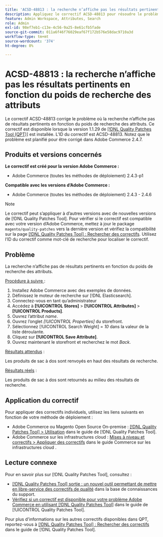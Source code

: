 ```yaml
---
title: 'ACSD-48813 : la recherche n’affiche pas les résultats pertinents en fonction du poids de recherche des attributs'
description: Appliquez le correctif ACSD-48813 pour résoudre le problème d’Adobe Commerce où la recherche n’affiche pas les résultats pertinents en fonction du poids de recherche des attributs.
feature: Admin Workspace, Attributes, Search
role: Admin
exl-id: 98ef7eb1-c13e-4c56-9a25-8e61cfb5fade
source-git-commit: 011a6f46f76029eaf67f172b576e58dac9710a3d
workflow-type: tm+mt
source-wordcount: '374'
ht-degree: 0%

---
```


# ACSD-48813 : la recherche n’affiche pas les résultats pertinents en fonction du poids de recherche des attributs

Le correctif ACSD-48813 corrige le problème où la recherche n’affiche pas de résultats pertinents en fonction du poids de recherche des attributs. Ce correctif est disponible lorsque la version 1.1.29 de [[!DNL Quality Patches Tool (QPT)]](https://experienceleague.adobe.com/en/docs/commerce-operations/tools/quality-patches-tool/quality-patches-tool-to-self-serve-quality-patches) est installée. L’ID du correctif est ACSD-48813. Notez que le problème est planifié pour être corrigé dans Adobe Commerce 2.4.7.

## Produits et versions concernés

**Le correctif est créé pour la version Adobe Commerce :**

* Adobe Commerce (toutes les méthodes de déploiement) 2.4.3-p1

**Compatible avec les versions d’Adobe Commerce :**

* Adobe Commerce (toutes les méthodes de déploiement) 2.4.3 - 2.4.6

>[!NOTE]
>
>Le correctif peut s’appliquer à d’autres versions avec de nouvelles versions de [!DNL Quality Patches Tool]. Pour vérifier si le correctif est compatible avec votre version d’Adobe Commerce, mettez à jour le package `magento/quality-patches` vers la dernière version et vérifiez la compatibilité sur la page [[!DNL Quality Patches Tool] : Rechercher des correctifs](https://experienceleague.adobe.com/tools/commerce-quality-patches/index.html). Utilisez l’ID du correctif comme mot-clé de recherche pour localiser le correctif.

## Problème

La recherche n’affiche pas de résultats pertinents en fonction du poids de recherche des attributs.

<u>Procédure à suivre </u> :

1. Installez Adobe Commerce avec des exemples de données.
1. Définissez le moteur de recherche sur [!DNL Elasticsearch].
1. Connectez-vous en tant qu’administrateur
1. Accédez à **[!UICONTROL Stores]** > **[!UICONTROL Attributes]** > **[!UICONTROL Products]**.
1. Ouvrez l’attribut *name*.
1. Ouvrez l’onglet *[!UICONTROL Properties]* du storefront.
1. Sélectionnez [!UICONTROL Search Weight] = *10* dans la valeur de la liste déroulante.
1. Cliquez sur **[!UICONTROL Save Attribute]**.
1. Ouvrez maintenant le storefront et recherchez le mot *Back*.

<u>Résultats attendus</u> :

Les produits de sac à dos sont renvoyés en haut des résultats de recherche.

<u>Résultats réels</u> :

Les produits de sac à dos sont retournés au milieu des résultats de recherche.

## Application du correctif

Pour appliquer des correctifs individuels, utilisez les liens suivants en fonction de votre méthode de déploiement :

* Adobe Commerce ou Magento Open Source On-premise : [[!DNL Quality Patches Tool] > Utilisation](/help/tools/quality-patches-tool/usage.md) dans le guide de [!DNL Quality Patches Tool].
* Adobe Commerce sur les infrastructures cloud : [Mises à niveau et correctifs > Appliquer des correctifs](https://experienceleague.adobe.com/docs/commerce-cloud-service/user-guide/develop/upgrade/apply-patches.html) dans le guide Commerce sur les infrastructures cloud .

## Lecture connexe

Pour en savoir plus sur [!DNL Quality Patches Tool], consultez :

* [[!DNL Quality Patches Tool] sortie : un nouvel outil permettant de mettre en libre-service des correctifs de qualité](https://experienceleague.adobe.com/en/docs/commerce-operations/tools/quality-patches-tool/quality-patches-tool-to-self-serve-quality-patches) dans la base de connaissances du support.
* [Vérifiez si un correctif est disponible pour votre problème Adobe Commerce en utilisant [!DNL Quality Patches Tool]](/help/tools/quality-patches-tool/patches-available-in-qpt/check-patch-for-magento-issue-with-magento-quality-patches.md) dans le guide de [!UICONTROL Quality Patches Tool].


Pour plus d’informations sur les autres correctifs disponibles dans QPT, reportez-vous à [[!DNL Quality Patches Tool] : Rechercher des correctifs](https://experienceleague.adobe.com/tools/commerce-quality-patches/index.html) dans le guide de [!DNL Quality Patches Tool].
